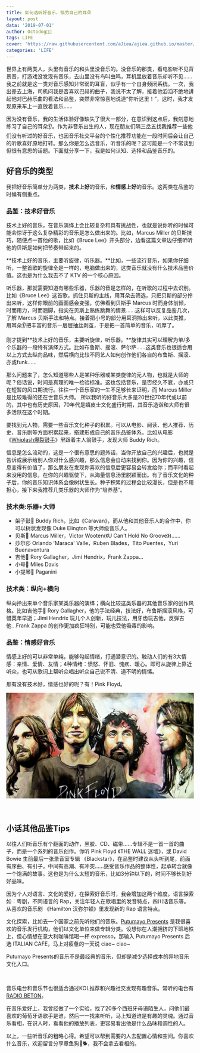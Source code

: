 ```yaml
---
title: 如何选听好音乐，犒劳自己的耳朵
layout: post
data: '2019-07-01'
author: Octodog🐙🐶
tags: LIFE
cover: 'https://raw.githubusercontent.com/aJiea/ajiea.github.io/master/_posts/190701/cover.jpg'
categories: 'LIFE'
---
```


世界上有两类人，头里有音乐的和头里没音乐的。没音乐的那类，看电影听不见背景音，打游戏没发现有音乐，去山里没有鸟叫虫鸣，耳机里放着音乐却听不见……我之前就是这一类对音乐感知非常弱的耳盲，似乎有一个自身频闭系统。一次，我出差去上海，司机问我是否喜欢巴赫的曲子，我说不太了解，接着他滔滔不绝地讲起他对巴赫乐曲的看法和品鉴，突然非常惊喜地说道“你听这里！”，这时，我才发现原来车上一直放着音乐……

因为没有音乐，我的生活体验好像缺失了很大一部分，在意识到这点后，我刻意地练习了自己的耳朵👂。作为非音乐出生的人，现在朋友们隔三岔五找我推荐一些他们没有听过的好音乐，也因音乐社交平台的个性化推荐功能在一段时间后会让自己的听歌喜好原地打转。那么你是怎么选音乐，听音乐的呢？这可能是一个不常谈到但很有意思的话题。下面就分享一下，我是如何认知、选择和品鉴音乐的。

## 好音乐的类型

我把好音乐简单分为两类，**技术上好**的音乐，和**情感上好**的音乐。这两类在品鉴的时候有侧重点。

### 品鉴：技术好音乐

技术上好的音乐，在音乐演绎上会比较复杂和具有挑战性，也就是说你听的时候可能会惊讶于这么复杂精彩的音乐是怎么做出来的。比如，Marcus Miller 的贝斯技巧，随便点一首他的歌，比如《Bruce Lee》开头部分，边看这篇文章边仔细听听他的贝斯是如何把节奏带起来的。

**技术上好的音乐，主要听旋律，听乐器。**比如，一些流行音乐，如果你仔细听，一整首歌的旋律全是一样的，电脑做出来的，这类音乐就没有什么技术品鉴价值。这也是为什么我去不了 KTV 的一个核心原因。

听乐器，那就需要知道有哪些乐器，乐器的音是怎样的，在听歌的过程中去识别。比如《Bruce Lee》这首歌，抓住贝斯的主线，用耳朵去筛选，只把贝斯的部分拎出来听，这样你眼前的画面感会变强，仿佛看到贝斯手 Marcus 时而身体前倾，时而用力，时而翘脚，指尖在贝斯上熟练跳舞的情景……这样可以反复品鉴几次，了解 Marcus 贝斯手法和特点。接着把小号的部分用耳洞拎出来听，以此类推，用耳朵👂把丰富的音乐一层层抽丝剥茧，于是把一首简单的音乐，听厚了。

刚才提到**技术上好的音乐，主要听旋律，听乐器。**旋律其实可以理解为单/多个乐器的一段特有演绎方式。比如布鲁斯、摇滚、萨尔萨……这类音乐也很适合用以上方式去纵向品味，然后横向比较不同艺人如何创作他们各自的布鲁斯、摇滚、亦或funk……

那么问题来了，怎么知道哪些人是某种乐器或某类旋律的元人物，也就是大师的呢？俗话说，时间是真理的唯一检验标准。这也包括音乐，是否经久不衰，亦或只在短暂的风口期流行。往往一个音乐家的一生不足够长来证明，而 Marcus Miller 是比较难得的还在世音乐大师。 所以我听的好音乐大多是20世纪70年代或以前的，其中也有历史原因，70年代是嬉皮士文化盛行时期，其音乐造诣和大师有很多活跃在这个时期。

要找到元人物，需要一些音乐文化种子的积累。可以从电影、阅读、他人推荐、历史、音乐剧等方面积累起来，搭建形成自己的音乐品鉴体系。比如从电影《[Whiplash爆裂鼓手](https://movie.douban.com/subject/25773932/)》里跟着主人翁鼓手，发现大师 Buddy Rich。

信息是怎么流动的，这是一个很有意思的题外话，当你开放自己的兴趣后，也就是告诉或展示给别人你对什么感兴趣，那么信息会自动来找到你。因为你的兴趣，信息变得有价值了，那么朋友在发现你喜欢的信息后更容易会转发给你；而平时看起来没用的信息，在你的兴趣驱使下，从海量信息汤里脱颖而出。有了音乐文化的种子后，你的音乐知识体系会像树状生长。种子积累的过程会比较漫长，但是也不用担心，接下来我推荐几类乐器的大师作为“培养基”。

### 技术类:乐器+大师 

- 架子鼓🥁 Buddy Rich，比如《Caravan》，而从他和其他音乐人的合作中，你可以树状发现像 Duke Elington 等大师级音乐人。
- 贝斯🎸 Marcus Miller，Victor Wooten(《U Can't Hold No Groove》)……
- 莎尔莎 Orlando 'Maraca' Valle，Ruben Blades，Tito Puentes，Yuri Buenaventura
- 吉他🎸 Rory Gallagher，Jimi Hendrix，Frank Zappa…
- 小号🎺 Miles Davis
- 小提琴🎻 Paganini

### 技术类：纵向+横向

纵向拎出来单个音乐家某类乐器的演绎；横向比较这类乐器的其他音乐家的创作风格。比如吉他手🎸 Rory Gallagher，他的手法经典，技法好，布鲁斯摇滚风格，可惜英年早逝；Jimi Hendrix 玩儿个人创新，玩儿技法，用牙齿玩吉他，反弹吉他…Frank Zappa 的创作更加疯狂特别，可能也受他吸毒的影响。

### 品鉴：情感好音乐

情感上好的可以非常单纯，能够勾起情绪，打通潜意识的。触动人们的有3大情感：亲情、爱情、友情；4种情绪：愤怒、怀旧、愧疚、暖心。即可从旋律上靠近听众，也可从歌词上帮听众唱出听众自己说不清、道不明的情愫。

那有没有技术好，情感也好的呢？有！Pink Floyd。

![Home](https://raw.githubusercontent.com/aJiea/ajiea.github.io/master/_posts/190701/PINK-FLOYD.jpg)

<br/>

## 小话其他品鉴Tips

以往人们听音乐有个翻面的动作，黑胶、CD、磁带……专辑不是一首一首的曲子，而是一个系列的音乐创作。你听 Pink Floyd 《THE WALL 迷墙》，或 David Bowie 生前最后一张录音室专辑 《Blackstar》，在品鉴时建议从头听到尾，前面有序曲、有引子，中间有高潮、有冲突……感受音乐作品的整体性，起承转合就像一个饱满的故事。这也是为什么太短的音乐，比如3分钟以下的，时间不够长到好好品味。

因为个人对语言、文化的爱好，在探索好音乐时，我会增加这两个维度。语言探索如：粤剧，不同语言的 Rap，关注年轻人在歌唱里的发音特点，四川话音乐等。从喜欢的音乐剧 《Hamilton 汉弥尔顿》里发现新的 Rap 语言特点。

文化探索，比如去一个国家之前先听他们的音乐。[Putumayo Presents](https://www.putumayo.com/) 是我很喜欢的音乐发行机构，他们以文化单位来做专辑分类。设想你在人潮拥挤的下班地铁上，但心情想在意大利咖啡馆喝一杯 expresso，那输入 Putumayo Presents 后选 ITALIAN CAFE，马上对疲惫的一天说 ciao~ ciao~ 

Putumayo Presents的音乐不是最经典的音乐，但却是减少选择成本的异地音乐文化入口。

<br/>

音乐电台和音乐节也很适合通过KOL推荐和兴趣社交发现有趣音乐。常听的电台有 [RADIO BETON](https://www.radiobeton.com/webradio/)。

在音乐爱好上，我曾经做了一个实验，找了20多个西班牙母语陌生人，问他们最喜欢的葡萄牙语歌手是谁，然后一一找来听听，马上知道谁是有趣的灵魂。通过音乐看相，在识人时，看看他的播放列表，更容易看出他是什么品味和调性的人。

以上，一些听音乐的粗略心得。希望可以帮到需要的人去配置心情和空间。你喜欢什么音乐，欢迎留言分享章鱼狗🐙🐕，我不会拿去看相的。